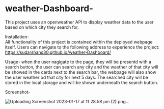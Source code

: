 # weather-Dashboard-

This project uses an openweather API to display weather data to the user based on which city they search for.


Installation-  
All functionality of this project is contained within the deployed webpage itself. Users can navigate to the following address to experience the project: 
https://sudarshans30.github.io/weather-Dashboard/


Usage- 
when the user nagigate to the page, they will be presentd with a search button, the user can search any city and the waether of that city will be showed in the cards next to the search bar, the webpage will also show the user weather od that city for next 5 days. The searched city will be stored in the local storage and will be shown underneath the search button.

Screenshot-



![Uploading Screenshot 2023-01-17 at 11.28.58 pm (2).png…]()
